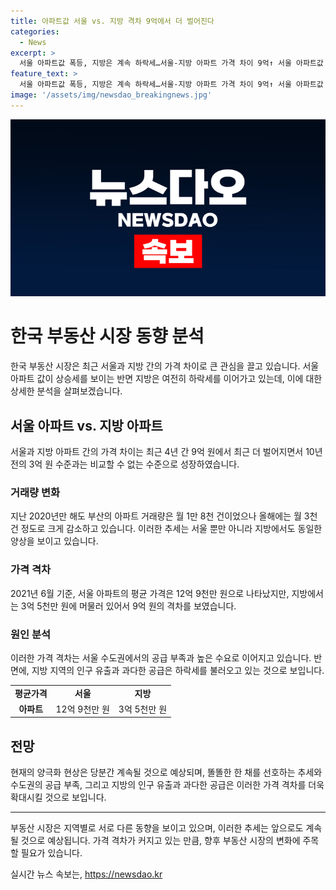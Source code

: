 ```yaml
---
title: 아파트값 서울 vs. 지방 격차 9억에서 더 벌어진다
categories:
  - News
excerpt: >
  서울 아파트값 폭등, 지방은 계속 하락세…서울-지방 아파트 가격 차이 9억↑ 서울 아파트값 상승에 대비해 지방은 계속 하락세를 보이며, 서울과 지방 아파트 가격 차이는 평균 9억 원으로 4년째 확대되고 있다. 똘똘한 한 채를 선호하는 현상과 인구 몰림으로 서울 수도권 공급은 줄었지만, 지방은 인구 유출과 공급량 증가로 양극화 현상이 강화되고 있는 것으로 나타났다. 현재 상황에서 이 양극화는 당분간 지속될 가능성이 높아 보인다는 전망이다.
feature_text: >
  서울 아파트값 폭등, 지방은 계속 하락세…서울-지방 아파트 가격 차이 9억↑ 서울 아파트값 상승에 대비해 지방은 계속 하락세를 보이며, 서울과 지방 아파트 가격 차이는 평균 9억 원으로 4년째 확대되고 있다. 똘똘한 한 채를 선호하는 현상과 인구 몰림으로 서울 수도권 공급은 줄었지만, 지방은 인구 유출과 공급량 증가로 양극화 현상이 강화되고 있는 것으로 나타났다. 현재 상황에서 이 양극화는 당분간 지속될 가능성이 높아 보인다는 전망이다.
image: '/assets/img/newsdao_breakingnews.jpg'
---
```


<p><img src="/assets/img/newsdao_breakingnews.jpg" alt="koreaapp 속보" /></p>

<h1>한국 부동산 시장 동향 분석</h1>

<p data-ke-size="size16">한국 부동산 시장은 최근 서울과 지방 간의 가격 차이로 큰 관심을 끌고 있습니다. 서울 아파트 값이 상승세를 보이는 반면 지방은 여전히 하락세를 이어가고 있는데, 이에 대한 상세한 분석을 살펴보겠습니다.</p>

<h2 data-ke-size="size26">서울 아파트 vs. 지방 아파트</h2>

<p data-ke-size="size16">서울과 지방 아파트 간의 가격 차이는 최근 4년 간 9억 원에서 최근 더 벌어지면서 10년 전의 3억 원 수준과는 비교할 수 없는 수준으로 성장하였습니다.</p>

<h3>거래량 변화</h3>

<p data-ke-size="size16">지난 2020년만 해도 부산의 아파트 거래량은 월 1만 8천 건이었으나 올해에는 월 3천 건 정도로 크게 감소하고 있습니다. 이러한 추세는 서울 뿐만 아니라 지방에서도 동일한 양상을 보이고 있습니다.</p>

<h3>가격 격차</h3>

<p data-ke-size="size16">2021년 6월 기준, 서울 아파트의 평균 가격은 12억 9천만 원으로 나타났지만, 지방에서는 3억 5천만 원에 머물러 있어서 9억 원의 격차를 보였습니다.</p>

<h3>원인 분석</h3>

<p data-ke-size="size16">이러한 가격 격차는 서울 수도권에서의 공급 부족과 높은 수요로 이어지고 있습니다. 반면에, 지방 지역의 인구 유출과 과다한 공급은 하락세를 불러오고 있는 것으로 보입니다.</p>

<table>
  <tr>
    <td style="text-align: center; height: 17px;"><b>평균가격</b></td>
    <td style="text-align: center; height: 17px;"><b>서울</b></td>
    <td style="text-align: center; height: 17px;"><b>지방</b></td>
  </tr>
  <tr>
    <td style="text-align: center; height: 17px;"><b>아파트</b></td>
    <td style="text-align: center; height: 17px;">12억 9천만 원</td>
    <td style="text-align: center; height: 17px;">3억 5천만 원</td>
  </tr>
</table>

<h2 data-ke-size="size26">전망</h2>

<p data-ke-size="size16">현재의 양극화 현상은 당분간 계속될 것으로 예상되며, 똘똘한 한 채를 선호하는 추세와 수도권의 공급 부족, 그리고 지방의 인구 유출과 과다한 공급은 이러한 가격 격차를 더욱 확대시킬 것으로 보입니다.</p>

<hr>

<p data-ke-size="size16">부동산 시장은 지역별로 서로 다른 동향을 보이고 있으며, 이러한 추세는 앞으로도 계속될 것으로 예상됩니다. 가격 격차가 커지고 있는 만큼, 향후 부동산 시장의 변화에 주목할 필요가 있습니다.</p>
실시간 뉴스 속보는, <a href="https://newsdao.kr" rel="dofollow">https://newsdao.kr</a>


